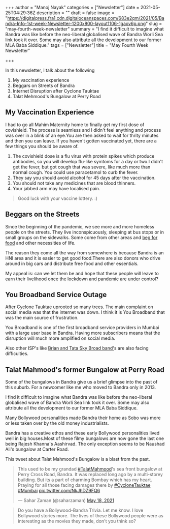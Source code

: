 +++
author = "Manoj Nayak"
categories = ["Newsletter"]
date = 2021-05-25T04:29:36Z
description = ""
draft = false
image = "https://digitalpress.fra1.cdn.digitaloceanspaces.com/683e2qm/2021/05/Bandra-Info-1st-week-Newsletter-1200x800-layout1106-1gaov6p.png"
slug = "may-fourth-week-newsletter"
summary = "I find it difficult to imagine what Bandra was like before the neo-liberal globalised wave of Bandra Worli Sea link took it over. Some may also attribute all the development to our former MLA Baba Siddique."
tags = ["Newsletter"]
title = "May Fourth Week Newsletter"

+++


In this newsletter, I talk about the following

1. My vaccination experience
2. Beggars on Streets of Bandra
3. Internet Disruption after Cyclone Tauktae
4. Talat Mehmood's Bungalow at Perry Road

## My Vaccination Experience

I had to go all Mahim Maternity home to finally get my first dose of covishield. The process is seamless and I didn't feel anything and process was over in a blink of an eye.You are then asked to wait for thrity minutes and then you can leave. If you haven't gotten vaccinated yet, there are a few things you should be aware of.

1. The covishield dose is a flu virus with protein spikes which produce antibodies, so you will develop flu-like symtoms for a day or two.I didn't get the fever, but got cough that was severe, like much more than normal cough. You could use paracetamol to curb the fever.
2. They say you should avoid alcohol for 45 days after the vaccination.
3. You should not take any medicines that are blood thinners.
4. Your jabbed arm may have localised pain.

> Good luck with your vaccine lottery. :)

## Beggars on the Streets

Since the beginning of the pandemic, we see more and more homeless people on the streets. They live inconspicuously, sleeping at bus stops or in small groups on the sidewalks. Some come from other areas and [beg for food](https://twitter.com/RdExtension/status/1395387075986280456) and other necessities of life.

The reason they come all the way from somewhere is because Bandra is an HNI area and it is easier to get good food.There are also donors who drive around in big cars and distribute free food and other essentials.

My appeal is: can we let them be and hope that these people will leave to earn their livelihood once the lockdown and pandemic are under control?

## You Broadband Service Outage

After Cyclone Tauktae uprooted so many trees. The main complaint on social media was that the internet was down. I think it is You Broadband that was the main source of frustration.

You Broadband is one of the first broadband service providers in Mumbai with a large user base in Bandra. Having more subscribers means that the disruption will much more amplified on social media.

Also other ISP's like [Brian and Tata Sky Broad band'](https://www.instagram.com/p/CPN_BznJh5M/?utm_medium=share_sheet)s are also facing difficulties.

## Talat Mahmood's former Bungalow at Perry Road

Some of the bungalows in Bandra give us a brief glimpse into the past of this suburb. For a newcomer like me who moved to Bandra only in 2013.

I find it difficult to imagine what Bandra was like before the neo-liberal globalised wave of Bandra Worli Sea link took it over. Some may also attribute all the development to our former MLA Baba Siddique.

Many Bollywood personalities made Bandra their home as Sobo was more or less taken over by the old money industrialists.

Bandra has a creative ethos and these early Bollywood personalities lived well in big houses.Most of these filmy bungalows are now gone the last one being Rajesh Khanna's Aashirvad. The only exception seems to be Naushad Ali's bungalow at Carter Road.

This tweet about Talat Mahmood's Bungalow is a blast from the past.

<blockquote class="twitter-tweet"><p lang="en" dir="ltr">This used to be my grandad <a href="https://twitter.com/hashtag/TalatMahmood?src=hash&amp;ref_src=twsrc%5Etfw">#TalatMahmood</a>&#39;s sea front bungalow at Perry Cross Road, Bandra. It was replaced long ago by a multi-storey building. But its a part of charming Bombay which has my heart. Praying for all those facing damages there by <a href="https://twitter.com/hashtag/CycloneTauktae?src=hash&amp;ref_src=twsrc%5Etfw">#CycloneTauktae</a> <a href="https://twitter.com/hashtag/Mumbai?src=hash&amp;ref_src=twsrc%5Etfw">#Mumbai</a> <a href="https://t.co/NkJhDZ9FQ6">pic.twitter.com/NkJhDZ9FQ6</a></p>&mdash; Sahar Zaman (@saharzaman) <a href="https://twitter.com/saharzaman/status/1394608969746829313?ref_src=twsrc%5Etfw">May 18, 2021</a></blockquote>
<script async src="https://platform.twitter.com/widgets.js" charset="utf-8"></script>

> Do you have a Bollywood-Bandra Trivia. Let me know. I love Bollywood stories more. The lives of these Bollywood people were as interesting as the movies they made, don't you think so?

